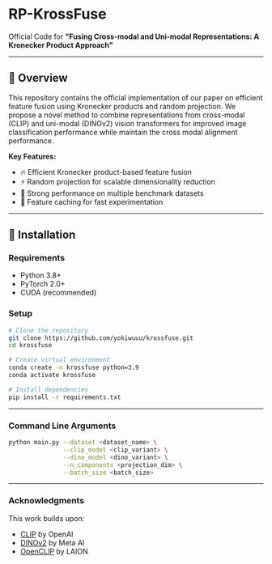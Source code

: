 # RP-KrossFuse

Official Code for **"Fusing Cross-modal and Uni-modal Representations: A Kronecker Product Approach"**

---

## 📖 Overview

This repository contains the official implementation of our paper on efficient feature fusion using Kronecker products and random projection. We propose a novel method to combine representations from cross-modal (CLIP) and uni-modal (DINOv2) vision transformers for improved image classification performance while maintain the cross modal alignment performance.

**Key Features:**
- 🔥 Efficient Kronecker product-based feature fusion
- ⚡ Random projection for scalable dimensionality reduction
- 🎯 Strong performance on multiple benchmark datasets
- 💾 Feature caching for fast experimentation

---

## 🚀 Installation

### Requirements
- Python 3.8+
- PyTorch 2.0+
- CUDA (recommended)

### Setup

```bash
# Clone the repository
git clone https://github.com/yokiwuuu/krossfuse.git
cd krossfuse

# Create virtual environment
conda create -n krossfuse python=3.9
conda activate krossfuse

# Install dependencies
pip install -r requirements.txt
```

---

### Command Line Arguments

```bash
python main.py --dataset <dataset_name> \
               --clip_model <clip_variant> \
               --dino_model <dino_variant> \
               --n_components <projection_dim> \
               --batch_size <batch_size>
```

---

### Acknowledgments

This work builds upon:
- [CLIP](https://github.com/openai/CLIP) by OpenAI
- [DINOv2](https://github.com/facebookresearch/dinov2) by Meta AI
- [OpenCLIP](https://github.com/mlfoundations/open_clip) by LAION
